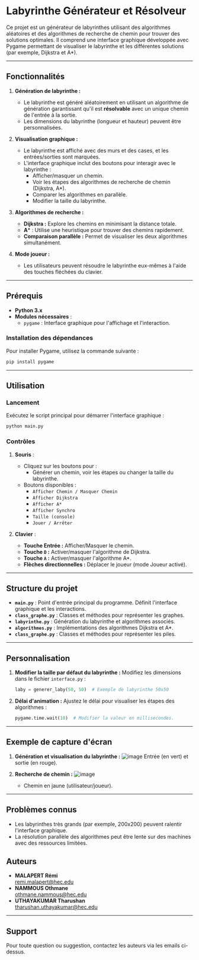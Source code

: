 # **Labyrinthe Générateur et Résolveur**
Ce projet est un générateur de labyrinthes utilisant des algorithmes aléatoires et des algorithmes de recherche de chemin pour trouver des solutions optimales. Il comprend une interface graphique développée avec Pygame permettant de visualiser le labyrinthe et les différentes solutions (par exemple, Dijkstra et A*).

---

## **Fonctionnalités**

1. **Génération de labyrinthe :**
   - Le labyrinthe est généré aléatoirement en utilisant un algorithme de génération garantissant qu'il est **résolvable** avec un unique chemin de l'entrée à la sortie.
   - Les dimensions du labyrinthe (longueur et hauteur) peuvent être personnalisées.

2. **Visualisation graphique :**
   - Le labyrinthe est affiché avec des murs et des cases, et les entrées/sorties sont marquées.
   - L'interface graphique inclut des boutons pour interagir avec le labyrinthe :
     - Afficher/masquer un chemin.
     - Voir les étapes des algorithmes de recherche de chemin (Dijkstra, A*).
     - Comparer les algorithmes en parallèle.
     - Modifier la taille du labyrinthe.

3. **Algorithmes de recherche :**
   - **Dijkstra :** Explore les chemins en minimisant la distance totale.
   - **A*** : Utilise une heuristique pour trouver des chemins rapidement.
   - **Comparaison parallèle :** Permet de visualiser les deux algorithmes simultanément.

4. **Mode joueur :**
   - Les utilisateurs peuvent résoudre le labyrinthe eux-mêmes à l'aide des touches fléchées du clavier.

---

## **Prérequis**
- **Python 3.x** 
- **Modules nécessaires** :
  - `pygame` : Interface graphique pour l'affichage et l'interaction.

### Installation des dépendances
Pour installer Pygame, utilisez la commande suivante :
```bash
pip install pygame
```

---

## **Utilisation**

### **Lancement**
Exécutez le script principal pour démarrer l'interface graphique :
```bash
python main.py
```

### **Contrôles**
1. **Souris** :
   - Cliquez sur les boutons pour :
     - Générer un chemin, voir les étapes ou changer la taille du labyrinthe.
   - Boutons disponibles :
     - `Afficher Chemin / Masquer Chemin`
     - `Afficher Dijkstra`
     - `Afficher A*`
     - `Afficher Synchro`
     - `Taille (console)`
     - `Jouer / Arrêter`

2. **Clavier** :
   - **Touche Entrée :** Afficher/Masquer le chemin.
   - **Touche `D` :** Activer/masquer l'algorithme de Dijkstra.
   - **Touche `A` :** Activer/masquer l'algorithme A*.
   - **Flèches directionnelles :** Déplacer le joueur (mode Joueur activé).

---

## **Structure du projet**

- **`main.py`** : Point d'entrée principal du programme. Définit l'interface graphique et les interactions.
- **`class_graphe.py`** : Classes et méthodes pour représenter les graphes.
- **`labyrinthe.py`** : Génération du labyrinthe et algorithmes associés.
- **`algorithmes.py`** : Implémentations des algorithmes Dijkstra et A*.
- **`class_graphe.py`** : Classes et méthodes pour représenter les piles.

---

## **Personnalisation**
1. **Modifier la taille par défaut du labyrinthe :**
   Modifiez les dimensions dans le fichier `interface.py` :
   ```python
   laby = generer_laby(50, 50)  # Exemple de labyrinthe 50x50
   ```

2. **Délai d'animation :**
   Ajustez le délai pour visualiser les étapes des algorithmes :
   ```python
   pygame.time.wait(10)  # Modifier la valeur en millisecondes.
   ```

---

## **Exemple de capture d'écran**

1. **Génération et visualisation du labyrinthe :**
   ![image](https://github.com/user-attachments/assets/8416eee0-1e75-49f9-80f4-56c5f0fa0831)
   Entrée (en vert) et sortie (en rouge).

2. **Recherche de chemin :**
   ![image](https://github.com/user-attachments/assets/54868a27-f985-4c79-bf4a-1e5e93e78f8a)
   - Chemin en jaune (utilisateur/joueur).

---

## **Problèmes connus**
- Les labyrinthes très grands (par exemple, 200x200) peuvent ralentir l'interface graphique.
- La résolution parallèle des algorithmes peut être lente sur des machines avec des ressources limitées.

## Auteurs

- **MALAPERT Rémi**  
  [remi.malapert@hec.edu](mailto:remi.malapert@hec.edu)
- **NAMMOUS Othmane**  
  [othmane.nammous@hec.edu](mailto:othmane.nammous@hec.edu)  
- **UTHAYAKUMAR Tharushan**  
  [tharushan.uthayakumar@hec.edu](mailto:tharushan.uthayakumar@hec.edu)  

---

## Support

Pour toute question ou suggestion, contactez les auteurs via les emails ci-dessus. 
